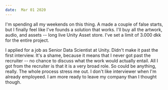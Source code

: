 ```yaml
---
date:  Mar 01 2020
---
```

I'm spending all my weekends on this thing. A made a couple of false starts, but I finally feel like I've founds a solution that works. I'll buy all the artwork, audio, and assets -- long live Unity Asset store. I've set a limit of 3.000 dkk for the entire project.

I applied for a job as Senior Data Scientist at Unity. Didn't make it past the first interview. It's a shame, because it means that I never got past the recruiter -- no chance to discuss what the work would actually entail. All I got from the recruiter is that it is a very broad role. So could be anything, really. The whole process stress me out. I don't like interviewer when I'm already employeed. I am more ready to leave my company than I thought though.